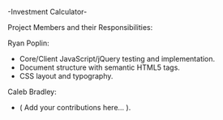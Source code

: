 -Investment Calculator-

Project Members and their Responsibilities:

Ryan Poplin: 

- Core/Client JavaScript/jQuery testing and implementation.
- Document structure with semantic HTML5 tags.
- CSS layout and typography.

Caleb Bradley:

- ( Add your contributions here... ).
